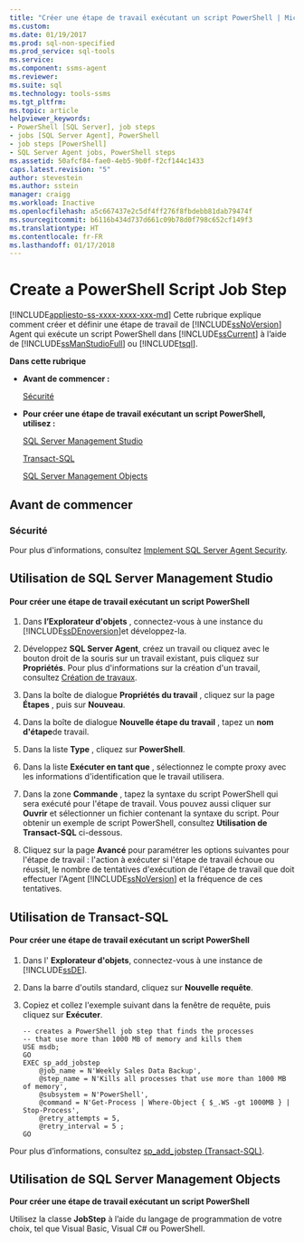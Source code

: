 ```yaml
---
title: "Créer une étape de travail exécutant un script PowerShell | Microsoft Docs"
ms.custom: 
ms.date: 01/19/2017
ms.prod: sql-non-specified
ms.prod_service: sql-tools
ms.service: 
ms.component: ssms-agent
ms.reviewer: 
ms.suite: sql
ms.technology: tools-ssms
ms.tgt_pltfrm: 
ms.topic: article
helpviewer_keywords:
- PowerShell [SQL Server], job steps
- jobs [SQL Server Agent], PowerShell
- job steps [PowerShell]
- SQL Server Agent jobs, PowerShell steps
ms.assetid: 50afcf84-fae0-4eb5-9b0f-f2cf144c1433
caps.latest.revision: "5"
author: stevestein
ms.author: sstein
manager: craigg
ms.workload: Inactive
ms.openlocfilehash: a5c667437e2c5df4ff276f8fbdebb81dab79474f
ms.sourcegitcommit: b6116b434d737d661c09b78d0f798c652cf149f3
ms.translationtype: HT
ms.contentlocale: fr-FR
ms.lasthandoff: 01/17/2018
---
```

# <a name="create-a-powershell-script-job-step"></a>Create a PowerShell Script Job Step
[!INCLUDE[appliesto-ss-xxxx-xxxx-xxx-md](../../includes/appliesto-ss-xxxx-xxxx-xxx-md.md)] Cette rubrique explique comment créer et définir une étape de travail de [!INCLUDE[ssNoVersion](../../includes/ssnoversion_md.md)] Agent qui exécute un script PowerShell dans [!INCLUDE[ssCurrent](../../includes/sscurrent_md.md)] à l’aide de [!INCLUDE[ssManStudioFull](../../includes/ssmanstudiofull_md.md)] ou [!INCLUDE[tsql](../../includes/tsql_md.md)].  
  
**Dans cette rubrique**  
  
-   **Avant de commencer :**  
  
    [Sécurité](#Security)  
  
-   **Pour créer une étape de travail exécutant un script PowerShell, utilisez :**  
  
    [SQL Server Management Studio](#SSMS)  
  
    [Transact-SQL](#TSQL)  
  
    [SQL Server Management Objects](#SMO)  
  
## <a name="BeforeYouBegin"></a>Avant de commencer  
  
### <a name="Security"></a>Sécurité  
Pour plus d'informations, consultez [Implement SQL Server Agent Security](../../ssms/agent/implement-sql-server-agent-security.md).  
  
## <a name="SSMS"></a>Utilisation de SQL Server Management Studio  
  
#### <a name="to-create-a-powershell-script-job-step"></a>Pour créer une étape de travail exécutant un script PowerShell  
  
1.  Dans **l’Explorateur d'objets** , connectez-vous à une instance du [!INCLUDE[ssDEnoversion](../../includes/ssdenoversion_md.md)]et développez-la.  
  
2.  Développez **SQL Server Agent**, créez un travail ou cliquez avec le bouton droit de la souris sur un travail existant, puis cliquez sur **Propriétés**. Pour plus d'informations sur la création d'un travail, consultez [Création de travaux](../../ssms/agent/create-jobs.md).  
  
3.  Dans la boîte de dialogue **Propriétés du travail** , cliquez sur la page **Étapes** , puis sur **Nouveau**.  
  
4.  Dans la boîte de dialogue **Nouvelle étape du travail** , tapez un **nom d'étape**de travail.  
  
5.  Dans la liste **Type** , cliquez sur **PowerShell**.  
  
6.  Dans la liste **Exécuter en tant que** , sélectionnez le compte proxy avec les informations d'identification que le travail utilisera.  
  
7.  Dans la zone **Commande** , tapez la syntaxe du script PowerShell qui sera exécuté pour l'étape de travail. Vous pouvez aussi cliquer sur **Ouvrir** et sélectionner un fichier contenant la syntaxe du script. Pour obtenir un exemple de script PowerShell, consultez **Utilisation de Transact-SQL** ci-dessous.  
  
8.  Cliquez sur la page **Avancé** pour paramétrer les options suivantes pour l'étape de travail : l'action à exécuter si l'étape de travail échoue ou réussit, le nombre de tentatives d'exécution de l'étape de travail que doit effectuer l'Agent [!INCLUDE[ssNoVersion](../../includes/ssnoversion_md.md)] et la fréquence de ces tentatives.  
  
## <a name="TSQL"></a>Utilisation de Transact-SQL  
  
#### <a name="to-create-a-powershell-script-job-step"></a>Pour créer une étape de travail exécutant un script PowerShell  
  
1.  Dans l' **Explorateur d'objets**, connectez-vous à une instance de [!INCLUDE[ssDE](../../includes/ssde_md.md)].  
  
2.  Dans la barre d'outils standard, cliquez sur **Nouvelle requête**.  
  
3.  Copiez et collez l'exemple suivant dans la fenêtre de requête, puis cliquez sur **Exécuter**.  
  
    ```  
    -- creates a PowerShell job step that finds the processes
    -- that use more than 1000 MB of memory and kills them  
    USE msdb;  
    GO  
    EXEC sp_add_jobstep  
        @job_name = N'Weekly Sales Data Backup',  
        @step_name = N'Kills all processes that use more than 1000 MB of memory',  
        @subsystem = N'PowerShell',  
        @command = N'Get-Process | Where-Object { $_.WS -gt 1000MB } | Stop-Process',   
        @retry_attempts = 5,  
        @retry_interval = 5 ;  
    GO  
    ```  
  
Pour plus d’informations, consultez [sp_add_jobstep (Transact-SQL)](http://msdn.microsoft.com/en-us/97900032-523d-49d6-9865-2734fba1c755).  
  
## <a name="SMO"></a>Utilisation de SQL Server Management Objects  
**Pour créer une étape de travail exécutant un script PowerShell**  
  
Utilisez la classe **JobStep** à l’aide du langage de programmation de votre choix, tel que Visual Basic, Visual C# ou PowerShell.  
  
